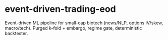 # event-driven-trading-eod
Event-driven ML pipeline for small-cap biotech (news/NLP, options IV/skew, macro/tech). Purged k-fold + embargo, regime gate, deterministic backtester.
